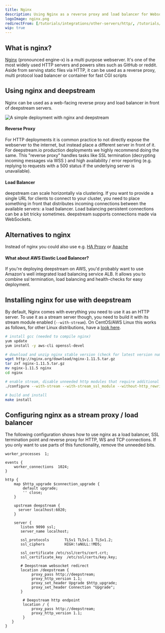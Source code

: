 ```yaml
---
title: Nginx
description: Using Nginx as a reverse proxy and load balancer for Websocket traffic
logoImage: nginx.png
redirectFrom: [/tutorials/integrations/other-servers/http/, /tutorials/integrations/other-servers/nginx/]
wip: true
---
```


## What is nginx?
[Nginx](https://nginx.org/) (pronounced engine-x) is a multi purpose webserver. It's one of the most widely used HTTP servers and powers sites such as GitHub or reddit. Aside from serving static files via HTTP, it can be used as a reverse proxy, multi protocol load balancer or container for fast CGI scripts

## Using nginx and deepstream
Nginx can be used as a web-facing reverse proxy and load balancer in front of deepstream servers.

![A simple deployment with nginx and deepstream](deepstream-nginx-deployment-diagram.png)

#### Reverse Proxy
For HTTP deployments it is common practice to not directly expose the webserver to the internet, but instead place a different server in front of it. For deepstream.io production deployments we highly recommend doing the same.
This "reverse proxy" handles tasks like SSL termination (decrypting incoming messages via WSS ) and high availability / error reporting (e.g. replying to requests with a 500 status if the underlying server is unavailable).

#### Load Balancer
deepstream can scale horizontally via clustering. If you want to provide a single URL for clients to connect to your cluster, you need to place something in front that distributes incoming connections between the available servers: a load balancer.
Load balancing persistent connections can be a bit tricky sometimes. deepstream supports connections made via WebSockets.

## Alternatives to nginx
Instead of nginx you could also use e.g. [HA Proxy](http://www.haproxy.org/) or [Apache](https://httpd.apache.org/)

#### What about AWS Elastic Load Balancer?
If you're deploying deepstream on AWS, you'd probably want to use Amazon's well integrated load balancing service ALB. It allows you to combine ssl termination, load balancing and health-checks for easy deployment.

## Installing nginx for use with deepstream
By default, Nginx comes with everything you need to use it as an HTTP server. To use it as a stream server though, you need to build it with its stream module enabled (`--with-stream`). On CentOS/AWS Linux this works as follows, for other Linux distributions, have a [look here](https://www.nginx.com/resources/admin-guide/installing-nginx-open-source/).

```bash
# install gcc (needed to compile nginx)
yum update
yum install -y aws-cli openssl-devel

# download and unzip nginx stable version (check for latest version number before using)
wget http://nginx.org/download/nginx-1.11.5.tar.gz
tar zxf nginx-1.11.5.tar.gz
mv nginx-1.11.5 nginx
cd nginx

# enable stream, disable unneeded http modules that require additional dependencies
./configure --with-stream --with-stream_ssl_module --without-http_rewrite_module --without-http_gzip_module

# build and install
make install
```

## Configuring nginx as a stream proxy / load balancer
The following configuration shows how to use nginx as a load balancer, SSL termination point and reverse proxy for HTTP, WS and TCP connections. If you only want to use parts of this functionality, remove the unneeded bits.

```nginx
worker_processes  1;

events {
    worker_connections  1024;
}

http {   
    map $http_upgrade $connection_upgrade {
        default upgrade;
        '' close;
    }

    upstream deepstream {
      server localhost:6020;
    }

    server {
       listen 9090 ssl;
       server_name localhost;

       ssl_protocols       TLSv1 TLSv1.1 TLSv1.2;
       ssl_ciphers         HIGH:!aNULL:!MD5;

       ssl_certificate /etc/ssl/certs/cert.crt;
       ssl_certificate_key  /etc/ssl/certs/key.key;

       # Deepstream websocket redirect
       location /deepstream {
            proxy_pass http://deepstream;
            proxy_http_version 1.1;
            proxy_set_header Upgrade $http_upgrade;
            proxy_set_header Connection "Upgrade";
       }

        # Deepstream http endpoint
        location / {
            proxy_pass http://deepstream;
            proxy_http_version 1.1;
        }
   }
}
```

